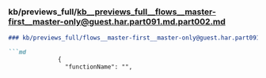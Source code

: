 ### kb/previews_full/kb__previews_full__flows__master-first__master-only@guest.har.part091.md.part002.md

```md
### kb/previews_full/flows__master-first__master-only@guest.har.part091.md (part 002)

```md
              {
                "functionName": "",
             
```

```

```
